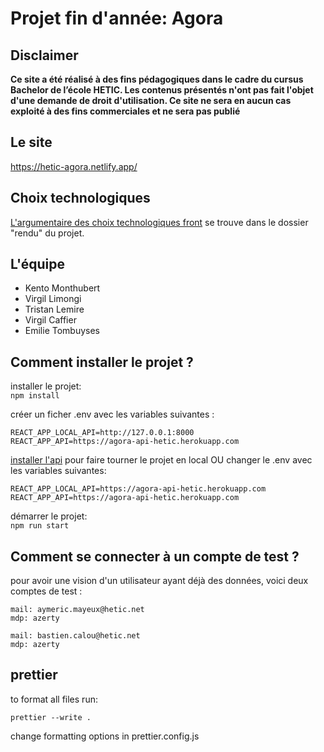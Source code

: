 # Projet fin d'année: Agora

## Disclaimer

**Ce site a été réalisé à des fins pédagogiques dans le cadre du cursus Bachelor de l’école HETIC. Les contenus présentés n'ont pas fait l'objet d'une demande de droit d'utilisation. Ce site ne sera en aucun cas exploité à des fins commerciales et ne sera pas publié**

## Le site

https://hetic-agora.netlify.app/

## Choix technologiques

[L'argumentaire des choix technologiques front](./rendu/choix-technologiques.pdf) se trouve dans le dossier "rendu" du projet.

## L'équipe

- Kento Monthubert
- Virgil Limongi
- Tristan Lemire
- Virgil Caffier
- Emilie Tombuyses

## Comment installer le projet ?

installer le projet:  
`npm install`

créer un ficher .env avec les variables suivantes : 

```
REACT_APP_LOCAL_API=http://127.0.0.1:8000
REACT_APP_API=https://agora-api-hetic.herokuapp.com 
```

[installer l'api](https://github.com/kentoje/agora-api) pour faire tourner le projet en local OU changer le .env avec les variables suivantes:

```
REACT_APP_LOCAL_API=https://agora-api-hetic.herokuapp.com 
REACT_APP_API=https://agora-api-hetic.herokuapp.com 
```

démarrer le projet:  
`npm run start`

## Comment se connecter à un compte de test ?

pour avoir une vision d'un utilisateur ayant déjà des données, voici deux comptes de test :

```
mail: aymeric.mayeux@hetic.net
mdp: azerty
```

```
mail: bastien.calou@hetic.net
mdp: azerty

```

## prettier

to format all files run:

`prettier --write .`

change formatting options in prettier.config.js
